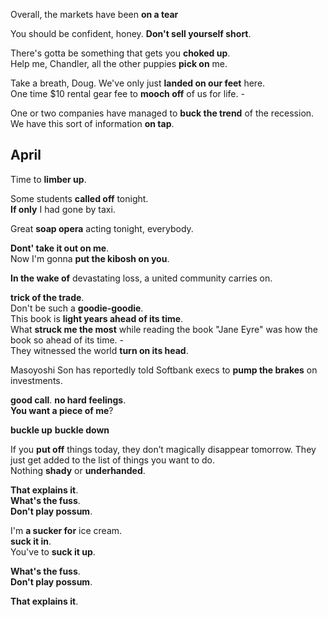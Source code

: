 Overall, the markets have been **on a tear**  


You should be confident, honey. **Don't sell yourself short**.   

There's gotta be something that gets you **choked up**.  
Help me, Chandler, all the other puppies **pick on** me.  

Take a breath, Doug. We've only just **landed on our feet** here.  
One time $10 rental gear fee to **mooch off** of us for life. -  

One or two companies have managed to **buck the trend** of the recession. 
We have this sort of information **on tap**.  

## April 

Time to **limber up**.  

Some students **called off** tonight.  
**If only** I had gone by taxi.  

Great **soap opera** acting tonight, everybody.  


**Dont' take it out on me**.  
Now I'm gonna **put the kibosh on you**.  

**In the wake of** devastating loss, a united community carries on.  

**trick of the trade**.  
Don't be such a **goodie-goodie**.  
This book is **light years ahead of its time**.  
What **struck me the most** while reading the book "Jane Eyre" was how the book so ahead of its time. -  
They witnessed the world **turn on its head**.  

Masoyoshi Son has reportedly told Softbank execs to **pump the brakes** on investments.  

**good call**. 
**no hard feelings**.  
**You want a piece of me**? 

**buckle up**
**buckle down**  

If you **put off** things today, they don’t magically disappear tomorrow. They just get added to the list of things you want to do.  
Nothing **shady** or **underhanded**.  


**That explains it**.  
**What's the fuss**.  
**Don't play possum**.  

I'm **a sucker for** ice cream.  
**suck it in**.  
You've to **suck it up**.  

**What's the fuss**.  
**Don't play possum**.  

**That explains it**.  

